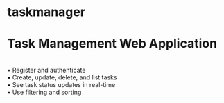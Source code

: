 # taskmanager
<h1>Task Management Web Application </h1>
<br/>• Register and authenticate 
<br/>• Create, update, delete, and list tasks 
<br/>• See task status updates in real-time 
<br/>• Use filtering and sorting
